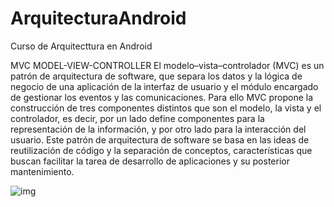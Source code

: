# ArquitecturaAndroid
Curso de Arquitecttura en Android

MVC
MODEL-VIEW-CONTROLLER
El modelo–vista–controlador (MVC) es un patrón de arquitectura de software, que separa los datos y la lógica de negocio de una aplicación de la interfaz de usuario y el módulo encargado de gestionar los eventos y las comunicaciones. Para ello MVC propone la construcción de tres componentes distintos que son el modelo, la vista y el controlador, es decir, por un lado define componentes para la representación de la información, y por otro lado para la interacción del usuario. Este patrón de arquitectura de software se basa en las ideas de reutilización de código y la separación de conceptos, características que buscan facilitar la tarea de desarrollo de aplicaciones y su posterior mantenimiento.


![img](model-view-controller/src/mvc.jpg)
